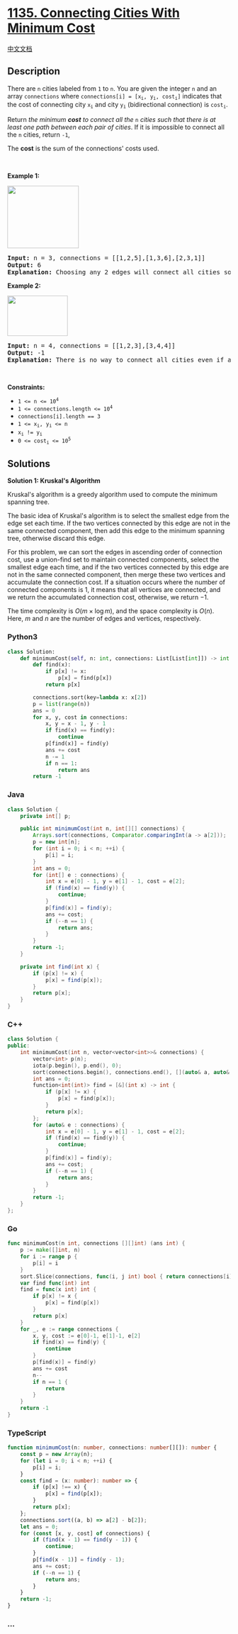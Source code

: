 # [1135. Connecting Cities With Minimum Cost](https://leetcode.com/problems/connecting-cities-with-minimum-cost)

[中文文档](/solution/1100-1199/1135.Connecting%20Cities%20With%20Minimum%20Cost/README.md)

## Description

<p>There are <code>n</code> cities labeled from <code>1</code> to <code>n</code>. You are given the integer <code>n</code> and an array <code>connections</code> where <code>connections[i] = [x<sub>i</sub>, y<sub>i</sub>, cost<sub>i</sub>]</code> indicates that the cost of connecting city <code>x<sub>i</sub></code> and city <code>y<sub>i</sub></code> (bidirectional connection) is <code>cost<sub>i</sub></code>.</p>

<p>Return <em>the minimum <strong>cost</strong> to connect all the </em><code>n</code><em> cities such that there is at least one path between each pair of cities</em>. If it is impossible to connect all the <code>n</code> cities, return <code>-1</code>,</p>

<p>The <strong>cost</strong> is the sum of the connections&#39; costs used.</p>

<p>&nbsp;</p>
<p><strong class="example">Example 1:</strong></p>
<img alt="" src="https://fastly.jsdelivr.net/gh/doocs/leetcode@main/solution/1100-1199/1135.Connecting%20Cities%20With%20Minimum%20Cost/images/1314_ex2.png" style="width: 161px; height: 141px;" />
<pre>
<strong>Input:</strong> n = 3, connections = [[1,2,5],[1,3,6],[2,3,1]]
<strong>Output:</strong> 6
<strong>Explanation:</strong> Choosing any 2 edges will connect all cities so we choose the minimum 2.
</pre>

<p><strong class="example">Example 2:</strong></p>
<img alt="" src="https://fastly.jsdelivr.net/gh/doocs/leetcode@main/solution/1100-1199/1135.Connecting%20Cities%20With%20Minimum%20Cost/images/1314_ex1.png" style="width: 136px; height: 91px;" />
<pre>
<strong>Input:</strong> n = 4, connections = [[1,2,3],[3,4,4]]
<strong>Output:</strong> -1
<strong>Explanation:</strong> There is no way to connect all cities even if all edges are used.
</pre>

<p>&nbsp;</p>
<p><strong>Constraints:</strong></p>

<ul>
	<li><code>1 &lt;= n &lt;= 10<sup>4</sup></code></li>
	<li><code>1 &lt;= connections.length &lt;= 10<sup>4</sup></code></li>
	<li><code>connections[i].length == 3</code></li>
	<li><code>1 &lt;= x<sub>i</sub>, y<sub>i</sub> &lt;= n</code></li>
	<li><code>x<sub>i</sub> != y<sub>i</sub></code></li>
	<li><code>0 &lt;= cost<sub>i</sub> &lt;= 10<sup>5</sup></code></li>
</ul>

## Solutions

**Solution 1: Kruskal's Algorithm**

Kruskal's algorithm is a greedy algorithm used to compute the minimum spanning tree.

The basic idea of Kruskal's algorithm is to select the smallest edge from the edge set each time. If the two vertices connected by this edge are not in the same connected component, then add this edge to the minimum spanning tree, otherwise discard this edge.

For this problem, we can sort the edges in ascending order of connection cost, use a union-find set to maintain connected components, select the smallest edge each time, and if the two vertices connected by this edge are not in the same connected component, then merge these two vertices and accumulate the connection cost. If a situation occurs where the number of connected components is $1$, it means that all vertices are connected, and we return the accumulated connection cost, otherwise, we return $-1$.

The time complexity is $O(m \times \log m)$, and the space complexity is $O(n)$. Here, $m$ and $n$ are the number of edges and vertices, respectively.

<!-- tabs:start -->

### **Python3**

```python
class Solution:
    def minimumCost(self, n: int, connections: List[List[int]]) -> int:
        def find(x):
            if p[x] != x:
                p[x] = find(p[x])
            return p[x]

        connections.sort(key=lambda x: x[2])
        p = list(range(n))
        ans = 0
        for x, y, cost in connections:
            x, y = x - 1, y - 1
            if find(x) == find(y):
                continue
            p[find(x)] = find(y)
            ans += cost
            n -= 1
            if n == 1:
                return ans
        return -1
```

### **Java**

```java
class Solution {
    private int[] p;

    public int minimumCost(int n, int[][] connections) {
        Arrays.sort(connections, Comparator.comparingInt(a -> a[2]));
        p = new int[n];
        for (int i = 0; i < n; ++i) {
            p[i] = i;
        }
        int ans = 0;
        for (int[] e : connections) {
            int x = e[0] - 1, y = e[1] - 1, cost = e[2];
            if (find(x) == find(y)) {
                continue;
            }
            p[find(x)] = find(y);
            ans += cost;
            if (--n == 1) {
                return ans;
            }
        }
        return -1;
    }

    private int find(int x) {
        if (p[x] != x) {
            p[x] = find(p[x]);
        }
        return p[x];
    }
}
```

### **C++**

```cpp
class Solution {
public:
    int minimumCost(int n, vector<vector<int>>& connections) {
        vector<int> p(n);
        iota(p.begin(), p.end(), 0);
        sort(connections.begin(), connections.end(), [](auto& a, auto& b) { return a[2] < b[2]; });
        int ans = 0;
        function<int(int)> find = [&](int x) -> int {
            if (p[x] != x) {
                p[x] = find(p[x]);
            }
            return p[x];
        };
        for (auto& e : connections) {
            int x = e[0] - 1, y = e[1] - 1, cost = e[2];
            if (find(x) == find(y)) {
                continue;
            }
            p[find(x)] = find(y);
            ans += cost;
            if (--n == 1) {
                return ans;
            }
        }
        return -1;
    }
};
```

### **Go**

```go
func minimumCost(n int, connections [][]int) (ans int) {
	p := make([]int, n)
	for i := range p {
		p[i] = i
	}
	sort.Slice(connections, func(i, j int) bool { return connections[i][2] < connections[j][2] })
	var find func(int) int
	find = func(x int) int {
		if p[x] != x {
			p[x] = find(p[x])
		}
		return p[x]
	}
	for _, e := range connections {
		x, y, cost := e[0]-1, e[1]-1, e[2]
		if find(x) == find(y) {
			continue
		}
		p[find(x)] = find(y)
		ans += cost
		n--
		if n == 1 {
			return
		}
	}
	return -1
}
```

### **TypeScript**

```ts
function minimumCost(n: number, connections: number[][]): number {
    const p = new Array(n);
    for (let i = 0; i < n; ++i) {
        p[i] = i;
    }
    const find = (x: number): number => {
        if (p[x] !== x) {
            p[x] = find(p[x]);
        }
        return p[x];
    };
    connections.sort((a, b) => a[2] - b[2]);
    let ans = 0;
    for (const [x, y, cost] of connections) {
        if (find(x - 1) == find(y - 1)) {
            continue;
        }
        p[find(x - 1)] = find(y - 1);
        ans += cost;
        if (--n == 1) {
            return ans;
        }
    }
    return -1;
}
```

### **...**

```

```

<!-- tabs:end -->
